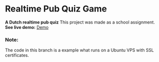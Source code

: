 # Realtime Pub Quiz Game
**A Dutch realtime pub quiz**
This project was made as a school assignment.\
**See live demo:** [Demo](https://quiz.aaronvandenberg.nl/)

### Note:
The code in this branch is a example what runs on a Ubuntu VPS with SSL certificates.
